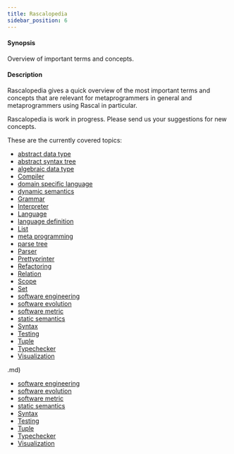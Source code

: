 ```yaml
---
title: Rascalopedia
sidebar_position: 6
---
```


#### Synopsis

Overview of important terms and concepts.

#### Description

Rascalopedia gives a quick overview of the most important terms and concepts
that are relevant for metaprogrammers in general and metaprogrammers using Rascal in particular.

Rascalopedia is work in progress. Please send us your suggestions for new concepts.

These are the currently covered topics:

* [abstract data type](../Rascalopedia/AbstractDataType/index.md)
* [abstract syntax tree](../Rascalopedia/AbstractSyntaxTree/index.md)
* [algebraic data type](../Rascalopedia/AlgebraicDataType/index.md)
* [Compiler](../Rascalopedia/Compiler/index.md)
* [domain specific language](../Rascalopedia/DomainSpecificLanguage/index.md)
* [dynamic semantics](../Rascalopedia/DynamicSemantics/index.md)
* [Grammar](../Rascalopedia/Grammar/index.md)
* [Interpreter](../Rascalopedia/Interpreter/index.md)
* [Language](../Rascalopedia/Language/index.md)
* [language definition](../Rascalopedia/LanguageDefinition/index.md)
* [List](../Rascalopedia/List/index.md)
* [meta programming](../Rascalopedia/MetaProgramming/index.md)
* [parse tree](../Rascalopedia/ParseTree/index.md)
* [Parser](../Rascalopedia/Parser/index.md)
* [Prettyprinter](../Rascalopedia/Prettyprinter/index.md)
* [Refactoring](../Rascalopedia/Refactoring/index.md)
* [Relation](../Rascalopedia/Relation/index.md)
* [Scope](../Rascalopedia/Scope/index.md)
* [Set](../Rascalopedia/Set/index.md)
* [software engineering](../Rascalopedia/SoftwareEngineering/index.md)
* [software evolution](../Rascalopedia/SoftwareEvolution/index.md)
* [software metric](../Rascalopedia/SoftwareMetric/index.md)
* [static semantics](../Rascalopedia/StaticSemantics/index.md)
* [Syntax](../Rascalopedia/Syntax/index.md)
* [Testing](../Rascalopedia/Testing/index.md)
* [Tuple](../Rascalopedia/Tuple/index.md)
* [Typechecker](../Rascalopedia/Typechecker/index.md)
* [Visualization](../Rascalopedia/Visualization/index.md)


.md)
* [software engineering](../../../../../../../../../../Rascalopedia/SoftwareEngineering/index.md)
* [software evolution](../../../../../../../../../../Rascalopedia/SoftwareEvolution/index.md)
* [software metric](../../../../../../../../../../Rascalopedia/SoftwareMetric/index.md)
* [static semantics](../../../../../../../../../../Rascalopedia/StaticSemantics/index.md)
* [Syntax](../../../../../../../../../../Rascalopedia/Syntax/index.md)
* [Testing](../../../../../../../../../../Rascalopedia/Testing/index.md)
* [Tuple](../../../../../../../../../../Rascalopedia/Tuple/index.md)
* [Typechecker](../../../../../../../../../../Rascalopedia/Typechecker/index.md)
* [Visualization](../../../../../../../../../../Rascalopedia/Visualization/index.md)


